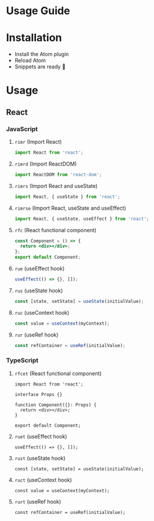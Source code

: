 # Usage Guide

# Installation

- Install the Atom plugin
- Reload Atom
- Snippets are ready 🎉

# Usage

## React

### JavaScript

1. `rimr` (Import React)

   ```jsx
   import React from 'react';
   ```

2. `rimrd` (Import ReactDOM)

   ```jsx
   import ReactDOM from 'react-dom';
   ```

3. `rimrs` (Import React and useState)

   ```jsx
   import React, { useState } from 'react';
   ```

4. `rimrse` (Import React, useState and useEffect)

   ```jsx
   import React, { useState, useEffect } from 'react';
   ```

5. `rfc` (React functional component)

   ```jsx
   const Component = () => {
     return <div></div>;
   };
   export default Component;
   ```

6. `rue` (useEffect hook)

   ```jsx
   useEffect(() => {}, []);
   ```

7. `rus` (useState hook)

   ```jsx
   const [state, setState] = useState(initialValue);
   ```

8. `ruc` (useContext hook)

   ```jsx
   const value = useContext(myContext);
   ```

9. `rur` (useRef hook)

   ```jsx
   const refContainer = useRef(initialValue);
   ```

### TypeScript

1. `rfcet` (React functional component)

   ```tsx
   import React from 'react';

   interface Props {}

   function Component({}: Props) {
     return <div></div>;
   }

   export default Component;
   ```

2. `ruet` (useEffect hook)

   ```tsx
   useEffect(() => {}, []);
   ```

3. `rust` (useState hook)

   ```tsx
   const [state, setState] = useState(initialValue);
   ```

4. `ruct` (useContext hook)

   ```tsx
   const value = useContext(myContext);
   ```

5. `rurt` (useRef hook)

   ```tsx
   const refContainer = useRef(initialValue);
   ```
